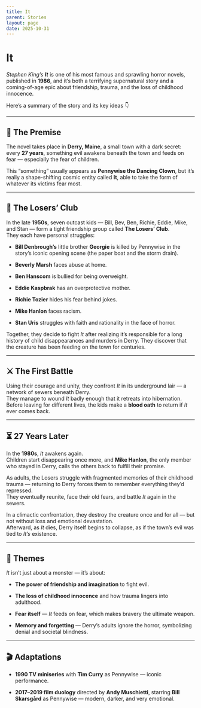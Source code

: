 ```yaml
---
title: It
parent: Stories
layout: page
date: 2025-10-31
---
```


# It

_Stephen King’s_ **_It_** is one of his most famous and sprawling horror novels, published in **1986**, and it’s both a terrifying supernatural story and a coming-of-age epic about friendship, trauma, and the loss of childhood innocence.

Here’s a summary of the story and its key ideas 👇

---

## 🎈 The Premise

The novel takes place in **Derry, Maine**, a small town with a dark secret: every **27 years**, something evil awakens beneath the town and feeds on fear — especially the fear of children.

This “something” usually appears as **Pennywise the Dancing Clown**, but it’s really a shape-shifting cosmic entity called **It**, able to take the form of whatever its victims fear most.

---

## 🧒 The Losers’ Club

In the late **1950s**, seven outcast kids — Bill, Bev, Ben, Richie, Eddie, Mike, and Stan — form a tight friendship group called **The Losers’ Club**.  
They each have personal struggles:

- **Bill Denbrough’s** little brother **Georgie** is killed by Pennywise in the story’s iconic opening scene (the paper boat and the storm drain).
    
- **Beverly Marsh** faces abuse at home.
    
- **Ben Hanscom** is bullied for being overweight.
    
- **Eddie Kaspbrak** has an overprotective mother.
    
- **Richie Tozier** hides his fear behind jokes.
    
- **Mike Hanlon** faces racism.
    
- **Stan Uris** struggles with faith and rationality in the face of horror.
    

Together, they decide to fight _It_ after realizing it’s responsible for a long history of child disappearances and murders in Derry. They discover that the creature has been feeding on the town for centuries.

---

## ⚔️ The First Battle

Using their courage and unity, they confront _It_ in its underground lair — a network of sewers beneath Derry.  
They manage to wound _It_ badly enough that it retreats into hibernation.  
Before leaving for different lives, the kids make a **blood oath** to return if _It_ ever comes back.

---

## ⏳ 27 Years Later

In the **1980s**, _It_ awakens again.  
Children start disappearing once more, and **Mike Hanlon**, the only member who stayed in Derry, calls the others back to fulfill their promise.

As adults, the Losers struggle with fragmented memories of their childhood trauma — returning to Derry forces them to remember everything they’d repressed.  
They eventually reunite, face their old fears, and battle _It_ again in the sewers.

In a climactic confrontation, they destroy the creature once and for all — but not without loss and emotional devastation.  
Afterward, as _It_ dies, Derry itself begins to collapse, as if the town’s evil was tied to _It’s_ existence.

---

## 💭 Themes

_It_ isn’t just about a monster — it’s about:

- **The power of friendship and imagination** to fight evil.
    
- **The loss of childhood innocence** and how trauma lingers into adulthood.
    
- **Fear itself** — _It_ feeds on fear, which makes bravery the ultimate weapon.
    
- **Memory and forgetting** — Derry’s adults ignore the horror, symbolizing denial and societal blindness.
    

---

## 🎬 Adaptations

- **1990 TV miniseries** with **Tim Curry** as Pennywise — iconic performance.
    
- **2017–2019 film duology** directed by **Andy Muschietti**, starring **Bill Skarsgård** as Pennywise — modern, darker, and very emotional.
    
